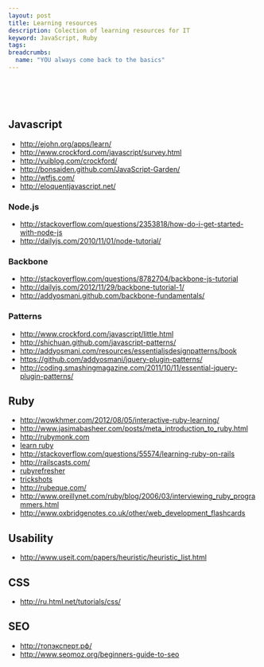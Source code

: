 ```yaml
---
layout: post
title: Learning resources
description: Colection of learning resources for IT
keyword: JavaScript, Ruby
tags:
breadcrumbs:
  name: "YOU always come back to the basics"
---
```


<br><br><br>

## Javascript
 - http://ejohn.org/apps/learn/
 - http://www.crockford.com/javascript/survey.html
 - http://yuiblog.com/crockford/
 - http://bonsaiden.github.com/JavaScript-Garden/
 - http://wtfjs.com/
 - http://eloquentjavascript.net/

### Node.js
 - http://stackoverflow.com/questions/2353818/how-do-i-get-started-with-node-js
 - http://dailyjs.com/2010/11/01/node-tutorial/

### Backbone
 - http://stackoverflow.com/questions/8782704/backbone-js-tutorial
 - http://dailyjs.com/2012/11/29/backbone-tutorial-1/
 - http://addyosmani.github.com/backbone-fundamentals/

### Patterns
 - http://www.crockford.com/javascript/little.html
 - http://shichuan.github.com/javascript-patterns/
 - http://addyosmani.com/resources/essentialjsdesignpatterns/book
 - https://github.com/addyosmani/jquery-plugin-patterns/
 - http://coding.smashingmagazine.com/2011/10/11/essential-jquery-plugin-patterns/

## Ruby
 - http://wowkhmer.com/2012/08/05/interactive-ruby-learning/
 - http://www.jasimabasheer.com/posts/meta_introduction_to_ruby.html
 - http://rubymonk.com
 - [learn ruby](http://news.ycombinator.com/item?id=4015505)
 - http://stackoverflow.com/questions/55574/learning-ruby-on-rails 
 - http://railscasts.com/
 - [rubyrefresher](http://0xfe.muthanna.com/rubyrefresher/)
 - [trickshots](http://rubyreloaded.com/trickshots/)
 - http://rubeque.com/
 - http://www.oreillynet.com/ruby/blog/2006/03/interviewing_ruby_programmers.html
 - http://www.oxbridgenotes.co.uk/other/web_development_flashcards

## Usability
 - http://www.useit.com/papers/heuristic/heuristic_list.html

## CSS
 - http://ru.html.net/tutorials/css/

## SEO
 - http://топэксперт.рф/
 - http://www.seomoz.org/beginners-guide-to-seo

<!-- 
## Functional programming style / paradigms / concepts
 - Promises, Futures, ControlFlow
 - Actor Model, Go coroutines

## Scheme
 - http://programming-musings.org/2007/01/31/a-scheme-bookshelf/
 - http://repl.it/languages/Scheme

## Clojure
 - http://sicpinclojure.com/
 - http://juliangamble.com/blog/2012/07/13/amazing-lisp-books-living-again-in-clojure/
 - http://juliangamble.com/blog/2012/07/20/the-little-schemer-in-clojure/
 -->